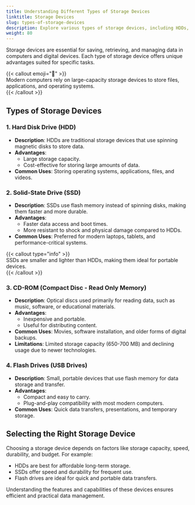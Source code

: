 ```yaml
---
title: Understanding Different Types of Storage Devices  
linktitle: Storage Devices  
slug: types-of-storage-devices  
description: Explore various types of storage devices, including HDDs, SSDs, CD-ROMs, and flash drives, to understand their uses and advantages in data storage.  
weight: 80
---
```


Storage devices are essential for saving, retrieving, and managing data in computers and digital devices. Each type of storage device offers unique advantages suited for specific tasks.  

{{< callout emoji="💾" >}}  
Modern computers rely on large-capacity storage devices to store files, applications, and operating systems.  
{{< /callout >}}  

## Types of Storage Devices  

### 1. Hard Disk Drive (HDD)  
- **Description**: HDDs are traditional storage devices that use spinning magnetic disks to store data.  
- **Advantages**:  
  - Large storage capacity.  
  - Cost-effective for storing large amounts of data.  
- **Common Uses**: Storing operating systems, applications, files, and videos.  

### 2. Solid-State Drive (SSD)  
- **Description**: SSDs use flash memory instead of spinning disks, making them faster and more durable.  
- **Advantages**:  
  - Faster data access and boot times.  
  - More resistant to shock and physical damage compared to HDDs.  
- **Common Uses**: Preferred for modern laptops, tablets, and performance-critical systems.  

{{< callout type="info" >}}  
SSDs are smaller and lighter than HDDs, making them ideal for portable devices.  
{{< /callout >}}  

### 3. CD-ROM (Compact Disc - Read Only Memory)  
- **Description**: Optical discs used primarily for reading data, such as music, software, or educational materials.  
- **Advantages**:  
  - Inexpensive and portable.  
  - Useful for distributing content.  
- **Common Uses**: Movies, software installation, and older forms of digital backups.  
- **Limitations**: Limited storage capacity (650-700 MB) and declining usage due to newer technologies.  

### 4. Flash Drives (USB Drives)  
- **Description**: Small, portable devices that use flash memory for data storage and transfer.  
- **Advantages**:  
  - Compact and easy to carry.  
  - Plug-and-play compatibility with most modern computers.  
- **Common Uses**: Quick data transfers, presentations, and temporary storage.  

## Selecting the Right Storage Device  

Choosing a storage device depends on factors like storage capacity, speed, durability, and budget. For example:  
- HDDs are best for affordable long-term storage.  
- SSDs offer speed and durability for frequent use.  
- Flash drives are ideal for quick and portable data transfers.  

Understanding the features and capabilities of these devices ensures efficient and practical data management.  